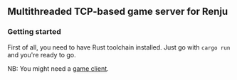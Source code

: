 ## Multithreaded TCP-based game server for Renju

### Getting started
First of all, you need to have Rust toolchain installed.
Just go with `cargo run` and you're ready to go.

NB:
You might need a [game client](https://github.com/kstepanovdev/rust_renju).
